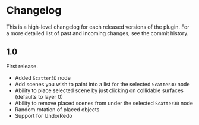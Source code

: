 Changelog
============

This is a high-level changelog for each released versions of the plugin.
For a more detailed list of past and incoming changes, see the commit history.


1.0
----

First release.

- Added `Scatter3D` node
- Add scenes you wish to paint into a list for the selected `Scatter3D` node
- Ability to place selected scene by just clicking on collidable surfaces (defaults to layer 0)
- Ability to remove placed scenes from under the selected `Scatter3D` node
- Random rotation of placed objects
- Support for Undo/Redo


